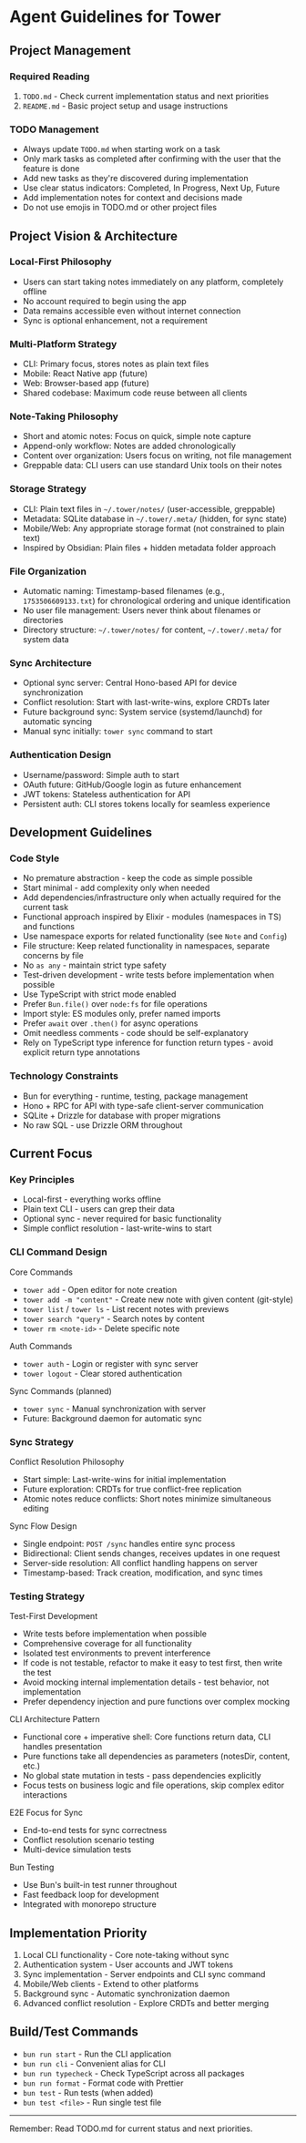 # Agent Guidelines for Tower

## Project Management

### Required Reading

1. `TODO.md` - Check current implementation status and next priorities
2. `README.md` - Basic project setup and usage instructions

### TODO Management

- Always update `TODO.md` when starting work on a task
- Only mark tasks as completed after confirming with the user that the feature is done
- Add new tasks as they're discovered during implementation
- Use clear status indicators: Completed, In Progress, Next Up, Future
- Add implementation notes for context and decisions made
- Do not use emojis in TODO.md or other project files

## Project Vision & Architecture

### Local-First Philosophy

- Users can start taking notes immediately on any platform, completely offline
- No account required to begin using the app
- Data remains accessible even without internet connection
- Sync is optional enhancement, not a requirement

### Multi-Platform Strategy

- CLI: Primary focus, stores notes as plain text files
- Mobile: React Native app (future)
- Web: Browser-based app (future)
- Shared codebase: Maximum code reuse between all clients

### Note-Taking Philosophy

- Short and atomic notes: Focus on quick, simple note capture
- Append-only workflow: Notes are added chronologically
- Content over organization: Users focus on writing, not file management
- Greppable data: CLI users can use standard Unix tools on their notes

### Storage Strategy

- CLI: Plain text files in `~/.tower/notes/` (user-accessible, greppable)
- Metadata: SQLite database in `~/.tower/.meta/` (hidden, for sync state)
- Mobile/Web: Any appropriate storage format (not constrained to plain text)
- Inspired by Obsidian: Plain files + hidden metadata folder approach

### File Organization

- Automatic naming: Timestamp-based filenames (e.g., `1753506609133.txt`) for chronological ordering and unique identification
- No user file management: Users never think about filenames or directories
- Directory structure: `~/.tower/notes/` for content, `~/.tower/.meta/` for system data

### Sync Architecture

- Optional sync server: Central Hono-based API for device synchronization
- Conflict resolution: Start with last-write-wins, explore CRDTs later
- Future background sync: System service (systemd/launchd) for automatic syncing
- Manual sync initially: `tower sync` command to start

### Authentication Design

- Username/password: Simple auth to start
- OAuth future: GitHub/Google login as future enhancement
- JWT tokens: Stateless authentication for API
- Persistent auth: CLI stores tokens locally for seamless experience

## Development Guidelines

### Code Style

- No premature abstraction - keep the code as simple possible
- Start minimal - add complexity only when needed
- Add dependencies/infrastructure only when actually required for the current task
- Functional approach inspired by Elixir - modules (namespaces in TS) and functions
- Use namespace exports for related functionality (see `Note` and `Config`)
- File structure: Keep related functionality in namespaces, separate concerns by file
- No `as any` - maintain strict type safety
- Test-driven development - write tests before implementation when possible
- Use TypeScript with strict mode enabled
- Prefer `Bun.file()` over `node:fs` for file operations
- Import style: ES modules only, prefer named imports
- Prefer `await` over `.then()` for async operations
- Omit needless comments - code should be self-explanatory
- Rely on TypeScript type inference for function return types - avoid explicit return type annotations

### Technology Constraints

- Bun for everything - runtime, testing, package management
- Hono + RPC for API with type-safe client-server communication
- SQLite + Drizzle for database with proper migrations
- No raw SQL - use Drizzle ORM throughout

## Current Focus

### Key Principles

- Local-first - everything works offline
- Plain text CLI - users can grep their data
- Optional sync - never required for basic functionality
- Simple conflict resolution - last-write-wins to start

### CLI Command Design

Core Commands

- `tower add` - Open editor for note creation
- `tower add -m "content"` - Create new note with given content (git-style)
- `tower list` / `tower ls` - List recent notes with previews
- `tower search "query"` - Search notes by content
- `tower rm <note-id>` - Delete specific note

Auth Commands

- `tower auth` - Login or register with sync server
- `tower logout` - Clear stored authentication

Sync Commands (planned)

- `tower sync` - Manual synchronization with server
- Future: Background daemon for automatic sync

### Sync Strategy

Conflict Resolution Philosophy

- Start simple: Last-write-wins for initial implementation
- Future exploration: CRDTs for true conflict-free replication
- Atomic notes reduce conflicts: Short notes minimize simultaneous editing

Sync Flow Design

- Single endpoint: `POST /sync` handles entire sync process
- Bidirectional: Client sends changes, receives updates in one request
- Server-side resolution: All conflict handling happens on server
- Timestamp-based: Track creation, modification, and sync times

### Testing Strategy

Test-First Development

- Write tests before implementation when possible
- Comprehensive coverage for all functionality
- Isolated test environments to prevent interference
- If code is not testable, refactor to make it easy to test first, then write the test
- Avoid mocking internal implementation details - test behavior, not implementation
- Prefer dependency injection and pure functions over complex mocking

CLI Architecture Pattern

- Functional core + imperative shell: Core functions return data, CLI handles presentation
- Pure functions take all dependencies as parameters (notesDir, content, etc.)
- No global state mutation in tests - pass dependencies explicitly
- Focus tests on business logic and file operations, skip complex editor interactions

E2E Focus for Sync

- End-to-end tests for sync correctness
- Conflict resolution scenario testing
- Multi-device simulation tests

Bun Testing

- Use Bun's built-in test runner throughout
- Fast feedback loop for development
- Integrated with monorepo structure

## Implementation Priority

1. Local CLI functionality - Core note-taking without sync
2. Authentication system - User accounts and JWT tokens
3. Sync implementation - Server endpoints and CLI sync command
4. Mobile/Web clients - Extend to other platforms
5. Background sync - Automatic synchronization daemon
6. Advanced conflict resolution - Explore CRDTs and better merging

## Build/Test Commands

- `bun run start` - Run the CLI application
- `bun run cli` - Convenient alias for CLI
- `bun run typecheck` - Check TypeScript across all packages
- `bun run format` - Format code with Prettier
- `bun test` - Run tests (when added)
- `bun test <file>` - Run single test file

---

Remember: Read TODO.md for current status and next priorities.

